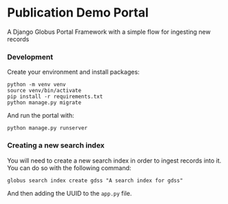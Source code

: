 # Publication Demo Portal

A Django Globus Portal Framework with a simple flow for ingesting new records

### Development

Create your environment and install packages:

```
python -m venv venv
source venv/bin/activate
pip install -r requirements.txt
python manage.py migrate
```

And run the portal with:

```
python manage.py runserver
```

### Creating a new search index

You will need to create a new search index in order to ingest records into it.
You can do so with the following command:

    globus search index create gdss "A search index for gdss" 

And then adding the UUID to the `app.py` file.